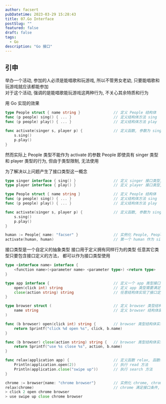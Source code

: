 ```yaml
---
author: facsert
pubDatetime: 2023-03-29 15:28:43
title: 07.Go Interface
postSlug: ""
featured: false
draft: false
tags:
  - Go
description: "Go 接口"
---
```


<!--
 * @Author       : facsert
 * @Date         : 2023-03-29 15:28:43
 * @LastEditTime : 2023-07-28 11:40:03
 * @Description  : edit description
-->

## 引申

举办一个活动, 参加的人必须是能唱歌和玩游戏, 所以不管男女老幼, 只要能唱歌和玩游戏就应该都能参加  
对于这个活动, 强调的是能唱歌能玩游戏这两种行为, 不关心其余特质和行为  

用 Go 实现的效果

```go
type People struct { name string }               // 定义 People 结构体
func (p people) sing() { ... }                   // 定义结构体方法 sing
func (p people) play() { ... }                   // 定义结构体方法 play

func activate(singer s, player p) {              // 定义函数, 参数为 singer 和 player 类型
    s.sing()
    p.play()
}
```

然而实际上 People 类型不能作为 activate 的参数
People 即使具有 singer 类型和 player 类型的行为, 但由于类型限制, 无法使用

为了解决以上问题产生了接口类型这一概念

```go
type singer interface { sing() }                 // 定义 singer 接口类型, 只要实现 sing() 即可作为 singer 类型使用
type player interface { play() }                 // 定义 player 接口类型, 只要实现 play() 即可作为 player 类型使用

type People struct { name string }               // 定义 People 结构体
func (p people) sing() { ... }                   // 定义结构体方法 sing
func (p people) play() { ... }                   // 定义结构体方法 play

func activate(singer s, player p) {              // 定义函数, 参数为 singer 和 player 类型
    s.sing()
    p.play()
}

human := People{ name: "facser" }                // 实例化 People, People 实现了 sing() play()
activate(human, human)                           // 第一个 human 作为 singer 类型，第二个 human 作为 player 类型
```

接口类型是一个自定义的抽象类型
接口用于定义拥有同样行为的类型
任意其它类型只要包含接口定义的方法， 都可以作为接口类型使用

```go
type <interface name> interface {
    <function name>(<parameter name> <parameter type>) <return type>
}

type app interface {                             // 定义一个 app 类型接口
    open(click int) string                       // 定义 app 类型需要满足的条件
    close(action string) string                  // 任意结构体实现了接口定义的方法就可以作为 app 类型使用
}

type browser struct (                            // 定义 browser 类型结构体
    name string                                  // 定义 browser 结构体属性
)

func (b browser) open(click int) string {        // browser 类型结构体实现 open 方法
    return Sprintf("click %d open %s", click, b.name)
}

func (b browser) close(action string) string {   // browser 类型结构体实现 close 方法
    return Sprintf("use %s close %s", action, b.name)
}

func relax(application app) {                    // 定义函数 relax, 函数参数为 app 接口类型
    Println(application.open(2))                 // 执行 read 方法
    Println(application.close("swipe up"))       // 执行 search 方法
}

chrome := browser{name: "chrome browser"}        // 实例化 chrome, chrome 包含 open close 方法
relax(chrome)                                    // chrome 满足接口条件, chrome 可以当做 app 类型使用
> click 2 open chrome browser
> use swipe up close chrome browser
```
